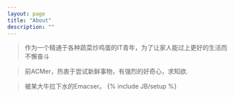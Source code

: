 ```yaml
---
layout: page
title: "About"
description: ""
---
```

>作为一个精通于各种蔬菜炒鸡蛋的IT青年，为了让家人能过上更好的生活而不懈奋斗

>前ACMer，热衷于尝试新鲜事物，有强烈的好奇心，求知欲.

>被某大牛拉下水的Emacser。
{% include JB/setup %}
